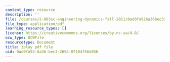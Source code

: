 ```yaml
---
content_type: resource
description: ''
file: /courses/2-003sc-engineering-dynamics-fall-2011/0ad0fa926a36bec3269407104f56e056_d00XI_UTKQo.pdf
file_type: application/pdf
learning_resource_types: []
license: https://creativecommons.org/licenses/by-nc-sa/4.0/
ocw_type: OCWFile
resourcetype: Document
title: 3play pdf file
uid: 0ad0fa92-6a36-bec3-2694-07104f56e056
---
```

